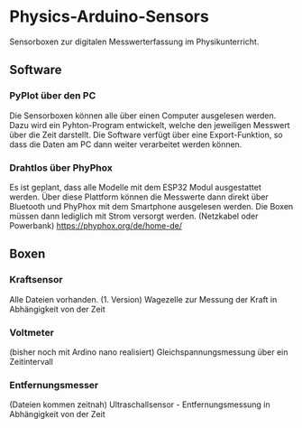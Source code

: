 # Physics-Arduino-Sensors

Sensorboxen zur digitalen Messwerterfassung im Physikunterricht.
## Software
### PyPlot über den PC

Die Sensorboxen können alle über einen Computer ausgelesen werden. Dazu wird ein Pyhton-Program entwickelt, welche den jeweiligen Messwert über die Zeit darstellt.
Die Software verfügt über eine Export-Funktion, so dass die Daten am PC dann weiter verarbeitet werden können.

### Drahtlos über PhyPhox

Es ist geplant, dass alle Modelle mit dem ESP32 Modul ausgestattet werden. Über diese Plattform können die Messwerte dann direkt über Bluetooth und PhyPhox mit dem Smartphone ausgelesen werden. Die Boxen müssen dann lediglich mit Strom versorgt werden. (Netzkabel oder Powerbank)
https://phyphox.org/de/home-de/


## Boxen
### Kraftsensor
Alle Dateien vorhanden. (1. Version)
Wagezelle zur Messung der Kraft in Abhängigkeit von der Zeit

### Voltmeter 
(bisher noch mit Ardino nano realisiert)
Gleichspannungsmessung über ein Zeitintervall

### Entfernungsmesser
(Dateien kommen zeitnah)
Ultraschallsensor - Entfernungsmessung in Abhängigkeit von der Zeit


